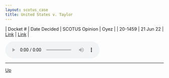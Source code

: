 ```yaml
---
layout: scotus_case
title: United States v. Taylor
---
```


| Docket # | Date Decided | SCOTUS Opinion | Oyez |
| 20-1459 | 21 Jun 22 | [Link](https://www.supremecourt.gov/opinions/21pdf/596us2r52_886a.pdf) | [Link](https://www.oyez.org/cases/2021/20-1459) |

<audio controls>
   <source src='./resources/20-1459.mp3' type='audio/mpeg'>
</audio>

<object data='./resources/20-1459.pdf' type='application/pdf'></object>

---

[Up](./README.md)